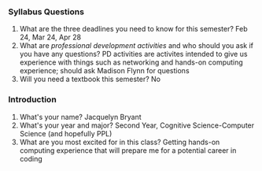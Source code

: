 ### Syllabus Questions
1. What are the three deadlines you need to know for this semester?
Feb 24, Mar 24, Apr 28
2. What are *professional development activities* and who should you ask if you have any questions?
PD activities are activites intended to give us experience with things such as networking and hands-on computing experience; should ask Madison Flynn for questions
3. Will you need a textbook this semester?
No

### Introduction
1. What's your name?
Jacquelyn Bryant
2. What's your year and major?
Second Year, Cognitive Science-Computer Science (and hopefully PPL)
3. What are you most excited for in this class?
Getting hands-on computing experience that will prepare me for a potential career in coding